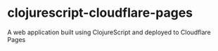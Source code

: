 # clojurescript-cloudflare-pages
A web application built using ClojureScript and deployed to Cloudflare Pages


##
